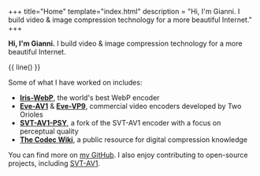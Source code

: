 +++
title="Home"
template="index.html"
description = "Hi, I'm Gianni. I build video & image compression technology for a more beautiful Internet."
+++

**Hi, I'm Gianni.** I build video & image compression technology for a more beautiful Internet.

{{ line() }}

Some of what I have worked on includes:

- [**Iris-WebP**](https://halide.cx/iris/), the world's best WebP encoder
- [**Eve-AV1**](https://www.twoorioles.com/eve-av1) & [**Eve-VP9**](https://www.twoorioles.com/eve-vp9), commercial video encoders developed by Two Orioles
- [**SVT-AV1-PSY**](https://svt-av1-psy.com/), a fork of the SVT-AV1 encoder with a focus on perceptual quality
- [**The Codec Wiki**](https://wiki.x266.mov/), a public resource for digital compression knowledge

You can find more on [my GitHub](https://github.com/gianni-rosato). I also enjoy contributing to open-source projects, including [SVT-AV1](https://gitlab.com/AOMediaCodec/SVT-AV1/).
